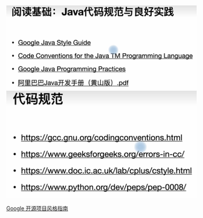 ![alt text](image.png)
![alt text](image-1.png)

[Google 开源项目风格指南](https://zh-google-styleguide.readthedocs.io/en/latest/)